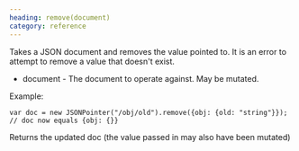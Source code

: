 ```yaml
--- 
heading: remove(document)
category: reference
---
```


Takes a JSON document and removes the value pointed to.
It is an error to attempt to remove a value that doesn't exist.

* document - The document to operate against. May be mutated.

Example:

    var doc = new JSONPointer("/obj/old").remove({obj: {old: "string"}});
    // doc now equals {obj: {}}

Returns the updated doc (the value passed in may also have been mutated)

